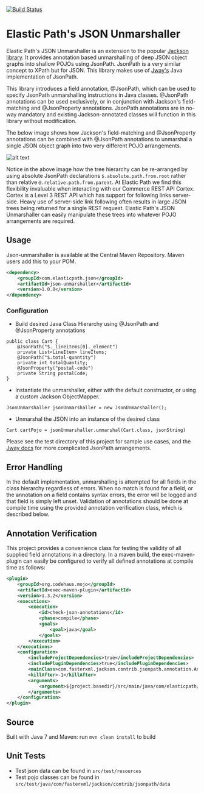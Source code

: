 [![Build Status](https://api.travis-ci.org/elasticpath/json-unmarshaller.png)](https://travis-ci.org/elasticpath/json-unmarshaller)

# Elastic Path's JSON Unmarshaller

Elastic Path's JSON Unmarshaller is an extension to the popular [Jackson library](https://github.com/FasterXML/jackson). It provides annotation 
based unmarshalling of deep JSON object graphs into shallow POJOs using JsonPath. JsonPath is a very similar concept to XPath but for JSON. 
This library makes use of [Jway's](https://github.com/jayway/JsonPath) Java implementation of JsonPath. 

This library introduces a field annotation, @JsonPath, which can be used to specify JsonPath unmarshalling instructions in Java classes. @JsonPath
 annotations can be used exclusively, or in conjunction with Jackson's field-matching and @JsonProperty annotations. JsonPath annotations are in
 no-way mandatory and existing Jackson-annotated classes will function in this library without modification.

The below image shows how Jackson's field-matching and @JsonProperty annotations can be combined with @JsonPath annotations to unmarshal 
a single JSON object graph into two very different POJO arrangements. 
 
![alt text](https://cloud.githubusercontent.com/assets/868640/6225115/ae7be7b2-b63a-11e4-9d76-a23227bf82d3.png "Sample Unmarshalling")

Notice in the above image how the tree hierarchy can be re-arranged by using absolute JsonPath declarations `$.absolute.path.from.root` 
rather than relative `@.relative.path.from.parent`. At Elastic Path we find this flexibility invaluable when interacting with our Commerce 
REST API Cortex. Cortex is a Level 3 REST API which has support for following links server-side. Heavy use of server-side link following often 
results in large JSON trees being returned for a single REST request. Elastic Path's JSON Unmarshaller can easily manipulate these trees into 
whatever POJO arrangements are required.

## Usage
Json-unmarshaller is available at the Central Maven Repository. Maven users add this to your POM.

```xml
<dependency>
	<groupId>com.elasticpath.json</groupId>
	<artifactId>json-unmarshaller</artifactId>
    <version>1.0.0</version>
</dependency>
```  
### Configuration
* Build desired Java Class Hierarchy using @JsonPath and @JsonProperty annotations
```
public class Cart {
	@JsonPath("$._lineitems[0]._element")
	private List<LineItem> lineItems;
	@JsonPath("$.total-quantity")
	private int totalQuantity;
	@JsonProperty("postal-code")
    private String postalCode;
}
```
* Instantiate the unmarshaller, either with the default constructor, or using a custom Jackson ObjectMapper.
```
JsonUnmarshaller jsonUnmarshaller = new JsonUnmarshaller();
```
* Unmarshal the JSON into an instance of the desired class 
``` 
Cart cartPojo = jsonUnmarshaller.unmarshal(Cart.class, jsonString) 
``` 

Please see the test directory of this project for sample use cases, and the [Jway docs](https://github.com/jayway/JsonPath/blob/master/README.md#operators) 
for more complicated JsonPath arrangements.

## Error Handling
In the default implementation, unmarshalling is attempted for all fields in the class hierarchy regardless of errors. When no match is found 
for a field, or the annotation on a field contains syntax errors, the error will be logged and that field is simply left unset. Validation of 
 annotations should be done at compile time using the provided annotation verification class, which is described below.

## Annotation Verification
This project provides a convenience class for testing the validity of all supplied field annotations in a directory. In a maven build, the
exec-maven-plugin can easily be configured to verify all defined annotations at compile time as follows:
```xml
<plugin>
	<groupId>org.codehaus.mojo</groupId>
	<artifactId>exec-maven-plugin</artifactId>
	<version>1.3.2</version>
	<executions>
		<execution>
			<id>check-json-annotations</id>
			<phase>compile</phase>
			<goals>
				<goal>java</goal>
			</goals>
		</execution>
	</executions>
	<configuration>
		<includeProjectDependencies>true</includeProjectDependencies>
		<includePluginDependencies>true</includePluginDependencies>
		<mainClass>com.fasterxml.jackson.contrib.jsonpath.annotation.AnnotationVerifier</mainClass>
		<killAfter>-1</killAfter>
		<arguments>
			<argument>${project.basedir}/src/main/java/com/elasticpath/</argument>
		</arguments>
	</configuration>
</plugin>
```
## Source
Built with Java 7 and Maven:
run `mvn clean install` to build

## Unit Tests
* Test json data can be found in `src/test/resources`
* Test pojo classes can be found in `src/test/java/com/fasterxml/jackson/contrib/jsonpath/data`


